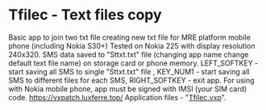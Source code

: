 # Tfilec - Text files copy
Basic app to join two txt file creating new txt file for MRE platform mobile phone (including Nokia S30+) Tested on Nokia 225 with display resolution 240x320. SMS data saved to "Sttxt.txt" file (changing app name change default text file name) on storage card or phone memory. LEFT_SOFTKEY - start saving all SMS to single "Sttxt.txt" file , KEY_NUM1 - start saving all SMS to different files for each SMS, RIGHT_SOFTKEY - exit app. For using with Nokia mobile phone, app must be signed with IMSI (your SIM card) code. https://vxpatch.luxferre.top/ 
Application files - "[Tfilec.vxp](https://github.com/RDZDX/tfilec/blob/main/Tfilec.vxp?raw=true)".
